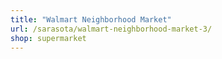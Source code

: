 ```yaml
---
title: "Walmart Neighborhood Market"
url: /sarasota/walmart-neighborhood-market-3/
shop: supermarket
---
```


